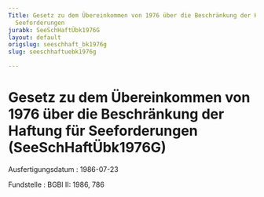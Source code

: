 ```yaml
---
Title: Gesetz zu dem Übereinkommen von 1976 über die Beschränkung der Haftung für
  Seeforderungen
jurabk: SeeSchHaftÜbk1976G
layout: default
origslug: seeschhaft_bk1976g
slug: seeschhaftuebk1976g

---
```


# Gesetz zu dem Übereinkommen von 1976 über die Beschränkung der Haftung für Seeforderungen (SeeSchHaftÜbk1976G)

Ausfertigungsdatum
:   1986-07-23

Fundstelle
:   BGBl II: 1986, 786


